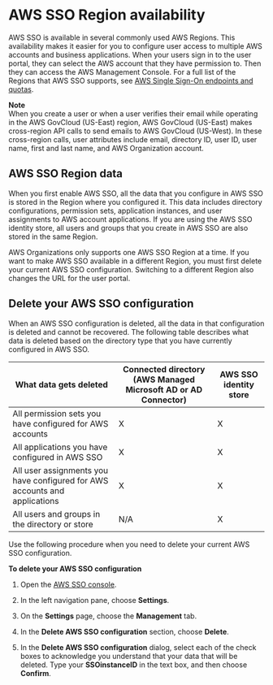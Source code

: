 # AWS SSO Region availability<a name="regions"></a>

AWS SSO is available in several commonly used AWS Regions\. This availability makes it easier for you to configure user access to multiple AWS accounts and business applications\. When your users sign in to the user portal, they can select the AWS account that they have permission to\. Then they can access the AWS Management Console\. For a full list of the Regions that AWS SSO supports, see [AWS Single Sign\-On endpoints and quotas](https://docs.aws.amazon.com/general/latest/gr/sso.html)\. 

**Note**  
When you create a user or when a user verifies their email while operating in the AWS GovCloud \(US\-East\) region, AWS GovCloud \(US\-East\) makes cross\-region API calls to send emails to AWS GovCloud \(US\-West\)\. In these cross\-region calls, user attributes include email, directory ID, user ID, user name, first and last name, and AWS Organization account\.

## AWS SSO Region data<a name="region-data"></a>

When you first enable AWS SSO, all the data that you configure in AWS SSO is stored in the Region where you configured it\. This data includes directory configurations, permission sets, application instances, and user assignments to AWS account applications\. If you are using the AWS SSO identity store, all users and groups that you create in AWS SSO are also stored in the same Region\. 

AWS Organizations only supports one AWS SSO Region at a time\. If you want to make AWS SSO available in a different Region, you must first delete your current AWS SSO configuration\. Switching to a different Region also changes the URL for the user portal\. 

## Delete your AWS SSO configuration<a name="delete-config"></a>

When an AWS SSO configuration is deleted, all the data in that configuration is deleted and cannot be recovered\. The following table describes what data is deleted based on the directory type that you have currently configured in AWS SSO\.


| What data gets deleted |  Connected directory \(AWS Managed Microsoft AD or AD Connector\)  | AWS SSO identity store | 
| --- | --- | --- | 
|  All permission sets you have configured for AWS accounts  | X | X | 
|  All applications you have configured in AWS SSO  | X | X | 
| All user assignments you have configured for AWS accounts and applications | X | X | 
| All users and groups in the directory or store | N/A | X | 

Use the following procedure when you need to delete your current AWS SSO configuration\.

**To delete your AWS SSO configuration**

1. Open the [AWS SSO console](https://console.aws.amazon.com/singlesignon)\.

1. In the left navigation pane, choose **Settings**\.

1. On the **Settings** page, choose the **Management** tab\.

1. In the **Delete AWS SSO configuration** section, choose **Delete**\.

1. In the **Delete AWS SSO configuration** dialog, select each of the check boxes to acknowledge you understand that your data that will be deleted\. Type your **SSOinstanceID** in the text box, and then choose **Confirm**\.